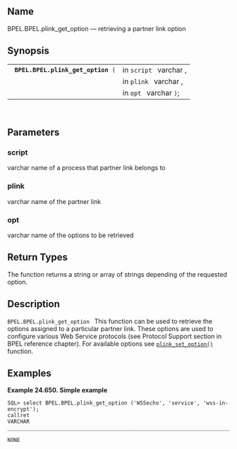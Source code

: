 <div id="fn_plink_get_option" class="refentry">

<div class="titlepage">

</div>

<div class="refnamediv">

## Name

BPEL.BPEL.plink_get_option — retrieving a partner link option

</div>

<div class="refsynopsisdiv">

## Synopsis

<div id="fsyn_plink_get_option_01" class="funcsynopsis">

|                                         |                        |
|-----------------------------------------|------------------------|
| ` `**`BPEL.BPEL.plink_get_option`**` (` | in `script ` varchar , |
|                                         | in `plink ` varchar ,  |
|                                         | in `opt ` varchar `)`; |

<div class="funcprototype-spacer">

 

</div>

</div>

</div>

<div id="params_get_var_04" class="refsect1">

## Parameters

<div id="id130363" class="refsect2">

### script

<span class="type">varchar </span> name of a process that partner link
belongs to

</div>

<div id="id130367" class="refsect2">

### plink

<span class="type">varchar </span> name of the partner link

</div>

<div id="id130371" class="refsect2">

### opt

<span class="type">varchar </span> name of the options to be retrieved

</div>

</div>

<div id="ret_plink_get_option_01" class="refsect1">

## Return Types

The function returns a string or array of strings depending of the
requested option.

</div>

<div id="desc_plink_get_option_01" class="refsect1">

## Description

`BPEL.BPEL.plink_get_option ` This function can be used to retrieve the
options assigned to a particular partner link. These options are used to
configure various Web Service protocols (see Protocol Support section in
BPEL reference chapter). For available options see
<a href="fn_plink_set_option.html" class="link"
title="BPEL.BPEL.plink_set_option"><code
class="function">plink_set_option()</code></a> function.

</div>

<div id="examples_plink_get_option_01" class="refsect1">

## Examples

<div id="ex_plink_get_option_01" class="example">

**Example 24.650. Simple example**

<div class="example-contents">

``` screen
SQL> select BPEL.BPEL.plink_get_option ('WSSecho', 'service', 'wss-in-encrypt');
callret
VARCHAR
_______________________________________________________________________________

NONE
```

</div>

</div>

  

</div>

</div>
